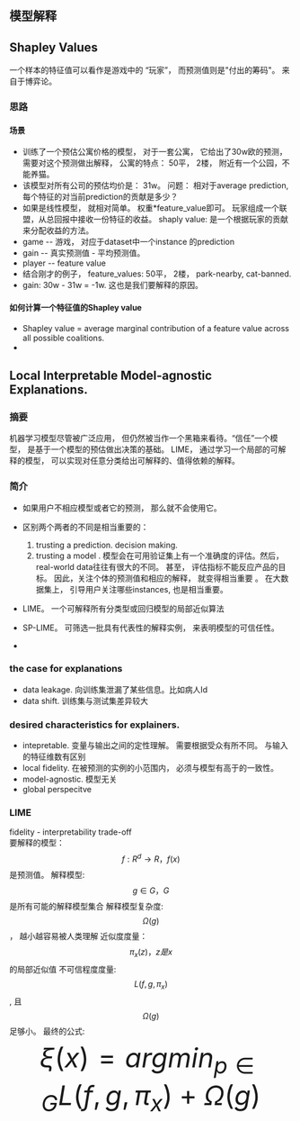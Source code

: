  ## 模型解释
## Shapley Values
 一个样本的特征值可以看作是游戏中的 “玩家”， 而预测值则是"付出的筹码"。 来自于博弈论。
### 思路
#### 场景
- 训练了一个预估公寓价格的模型， 对于一套公寓， 它给出了30w欧的预测， 需要对这个预测做出解释， 公寓的特点： 50平， 2楼， 附近有一个公园，不能养猫。
- 该模型对所有公司的预估均价是： 31w。 问题： 相对于average prediction, 每个特征的对当前prediction的贡献是多少？
- 如果是线性模型， 就相对简单。 权重*feature_value即可。  玩家组成一个联盟，从总回报中接收一份特征的收益。  shaply value: 是一个根据玩家的贡献来分配收益的方法。
- game -- 游戏， 对应于dataset中一个instance 的prediction
- gain -- 真实预测值 - 平均预测值。
- player -- feature value
- 结合刚才的例子， feature_values: 50平， 2楼， park-nearby, cat-banned.
- gain: 30w - 31w = -1w. 这也是我们要解释的原因。

#### 如何计算一个特征值的Shapley value
- Shapley value = average marginal contribution of a feature value across all possible coalitions.
- 





## Local Interpretable Model-agnostic Explanations. 
### 摘要
机器学习模型尽管被广泛应用， 但仍然被当作一个黑箱来看待。“信任”一个模型， 是基于一个模型的预估做出决策的基础。
LIME， 通过学习一个局部的可解释的模型， 可以实现对任意分类给出可解释的、值得依赖的解释。

### 简介
- 如果用户不相应模型或者它的预测， 那么就不会使用它。
- 区别两个两者的不同是相当重要的：
    1. trusting a prediction.   decision making. 
    2. trusting a model .  模型会在可用验证集上有一个准确度的评估。然后， real-world data往往有很大的不同。 甚至， 评估指标不能反应产品的目标。 因此，关注个体的预测值和相应的解释， 就变得相当重要 。 在大数据集上， 引导用户关注哪些instances, 也是相当重要。

- LIME。 一个可解释所有分类型或回归模型的局部近似算法
- SP-LIME。  可筛选一批具有代表性的解释实例， 来表明模型的可信任性。
- 

### the case for explanations
- data leakage. 向训练集泄漏了某些信息。比如病人Id
- data shift. 训练集与测试集差异较大

### desired characteristics for explainers.
- intepretable.  变量与输出之间的定性理解。 需要根据受众有所不同。 与输入的特征维数有区别
- local fidelity. 在被预测的实例的小范围内， 必须与模型有高于的一致性。
- model-agnostic.  模型无关
- global perspecitve

### LIME
fidelity - interpretability trade-off   
要解释的模型： $$f: R^d \rightarrow R， f(x) $$是预测值。 
解释模型: $$g \in G ， G$$是所有可能的解释模型集合
解释模型复杂度: $$\Omega(g)$$， 越小越容易被人类理解
近似度度量：$$\pi_x(z) ， z是x$$的局部近似值
不可信程度度量: $$L(f, g, \pi_x)$$ , 且 $$\Omega(g)$$足够小。
最终的公式:
<font size='15'> $$\xi(x) = argmin_{p \in G} L(f, g, \pi_x) + \Omega(g)$$ </font>

 